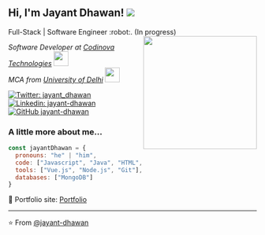 <h2> Hi, I'm Jayant Dhawan! <img src="https://raw.githubusercontent.com/jayant-dhawan/jayant-dhawan.github.io/master/icon.png"></h2>
Full-Stack | Software Engineer :robot:. (In progress)
<img align='right' src="https://camo.githubusercontent.com/4a1373646ed18da95a6d86d4131e0f4ead0236fd/68747470733a2f2f6d656469612e67697068792e636f6d2f6d656469612f38333648694a633770677a7938694e58436e2f67697068792e676966" width="230">
<p><em>Software Developer at <a href="https://www.codinova.com/">Codinova Technologies</a> <img src="https://media.giphy.com/media/WUlplcMpOCEmTGBtBW/giphy.gif" width="30"></br>MCA from <a href="http://cs.du.ac.in/">University of Delhi</a> <img src="https://media.giphy.com/media/fYSnHlufseco8Fh93Z/giphy.gif" width="30"> 
</em></p>

[![Twitter: jayant_dhawan](https://img.shields.io/twitter/follow/jayant_dhawan?style=social)](https://twitter.com/jayant_dhawan)
[![Linkedin: jayant-dhawan](https://img.shields.io/badge/-jayant--dhawan-blue?style=flat-square&logo=Linkedin&logoColor=white&link=https://www.linkedin.com/in/jayant-dhawan/)](https://www.linkedin.com/in/jayant-dhawan/)
[![GitHub jayant-dhawan](https://img.shields.io/github/followers/jayant-dhawan?label=follow&style=social)](https://github.com/jayant-dhawan)


### A little more about me...  

```javascript
const jayantDhawan = {
  pronouns: "he" | "him",
  code: ["Javascript", "Java", "HTML", "CSS"],
  tools: ["Vue.js", "Node.js", "Git"],
  databases: ["MongoDB"]
}
```
🎯 Portfolio site: [Portfolio](https://jayant-dhawan.github.io/)

---

⭐️ From [@jayant-dhawan](https://github.com/jayant-dhawan)
